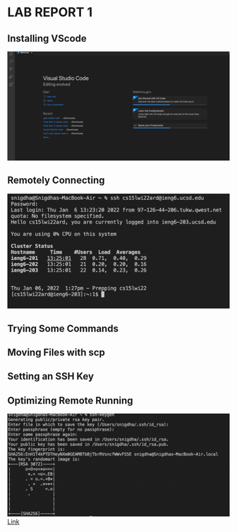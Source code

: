 # LAB REPORT 1
## Installing VScode
![VSCode](VSCode.png)
## Remotely Connecting
![RemoteConnection](RemoteConnection.png)
## Trying Some Commands

## Moving Files with scp

## Setting an SSH Key

## Optimizing Remote Running

![Image](RandomART.png)
[Link](https://www.tesla.com/modely)